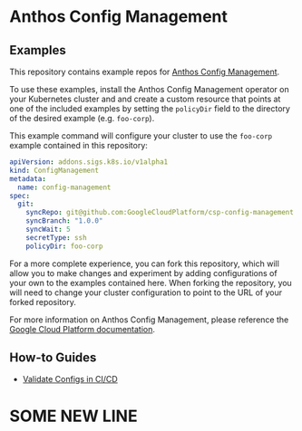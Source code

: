 # Anthos Config Management

## Examples

This repository contains example repos for [Anthos Config Management][1].

To use these examples, install the Anthos Config Management operator on your
Kubernetes cluster and and create a custom resource that points at one of the
included examples by setting the `policyDir` field to the directory of the
desired example (e.g. `foo-corp`).

This example command will configure your cluster to use the `foo-corp` example
contained in this repository:

```yaml
apiVersion: addons.sigs.k8s.io/v1alpha1
kind: ConfigManagement
metadata:
  name: config-management
spec:
  git:
    syncRepo: git@github.com:GoogleCloudPlatform/csp-config-management.git
    syncBranch: "1.0.0"
    syncWait: 5
    secretType: ssh
    policyDir: foo-corp
```

For a more complete experience, you can fork this repository, which will allow
you to make changes and experiment by adding configurations of your own to the
examples contained here. When forking the repository, you will need to change
your cluster configuration to point to the URL of your forked repository.

For more information on Anthos Config Management, please reference the
[Google Cloud Platform documentation][2].

## How-to Guides

*   [Validate Configs in CI/CD](docs/how-to-validate-ci-cd.md)

[1]: https://cloud.google.com/anthos-config-management/
[2]: https://cloud.google.com/anthos-config-management/docs
# SOME NEW LINE

